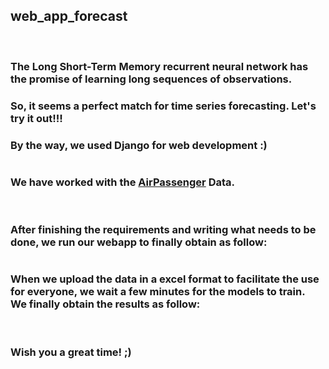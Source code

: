 
<h2>web_app_forecast</h2>
<br>
<h3>The Long Short-Term Memory recurrent neural network has the promise of learning long sequences of observations.</h3>
<h3>So, it seems a perfect match for time series forecasting. Let's try it out!!!<br></h3>
<h3>By the way, we used Django for web development :)</h3>
<img src= "https://github.com/ghaliBenji98/web_app_forecast/blob/master/django.unicorn.jpg" alt="" height="x2">
<br>
<img src= "https://github.com/ghaliBenji98/web_app_forecast/blob/master/doc/1_LOANING_44946.jpg" alt="" height="x2">

<h3>We have worked with the <a href="https://github.com/ghaliBenji98/web_app_forecast/blob/master/AirPassenger.xlsx">AirPassenger</a> Data.</h3>
<img src= "https://github.com/ghaliBenji98/web_app_forecast/blob/master/image.png" alt=""  height="x2">
<br>
<br>
<h3>After finishing the requirements and writing what needs to be done, we run our webapp to finally obtain as follow:</h3>
<img src= "https://github.com/ghaliBenji98/web_app_forecast/blob/master/image1.PNG" alt=""  height="x2">
<br>
<h3>When we upload the data in a excel format to facilitate the use for everyone, we wait a few minutes for the models to train.<br> We finally obtain the results as follow:</h3>
<img src= "https://github.com/ghaliBenji98/web_app_forecast/blob/master/image2.PNG" alt=""  height="x2">
<br>
<br>
<h3>Wish you a great time! ;)</h3>



